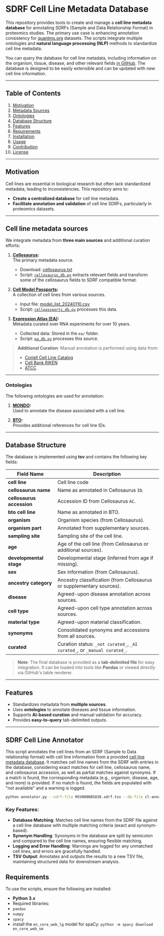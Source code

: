 # SDRF Cell Line Metadata Database

This repository provides tools to create and manage a **cell line metadata database** for annotating SDRFs (Sample and Data Relationship Format) in proteomics studies. The primary use case is enhancing annotation consistency for [quantms.org](https://quantms.org) datasets. The scripts integrate multiple ontologies and **natural language processing (NLP)** methods to standardize cell line metadata.

You can query the database for cell line metadata, including information on the organism, tissue, disease, and other relevant fields [in GitHub](https://github.com/bigbio/sdrf-cellline-metadata-db/blob/main/cl-annotations-db.tsv). The database is designed to be easily extensible and can be updated with new cell line information.

---

## Table of Contents

1. [Motivation](#motivation)  
2. [Metadata Sources](#metadata-sources)  
3. [Ontologies](#ontologies)  
4. [Database Structure](#database-structure)  
5. [Features](#features)  
6. [Requirements](#requirements)  
7. [Installation](#installation)  
8. [Usage](#usage)  
9. [Contribution](#contribution)  
10. [License](#license)

---

## Motivation

Cell lines are essential in biological research but often lack standardized metadata, leading to inconsistencies. This repository aims to:

- **Create a centralized database** for cell line metadata.
- **Facilitate annotation and validation** of cell line SDRFs, particularly in proteomics datasets.

---

## Cell line metadata sources

We integrate metadata from **three main sources** and additional curation efforts:

1. **[Cellosaurus](https://web.expasy.org/cellosaurus/):**  
   The primary metadata source.  
   - Download: [cellosaurus.txt](https://ftp.expasy.org/databases/cellosaurus/cellosaurus.txt)  
   - Script: [`cellosaurus_db.py`](cellosaurus/cellosaurus_db.py) extracts relevant fields and transform some of the cellosaurus fields to SDRF compatible format. 

2. **[Cell Model Passports](https://cog.sanger.ac.uk/cmp):**  
   A collection of cell lines from various sources.  
   - Input file: [model_list_20240110.csv](cellpassports/model_list_20240110.csv)  
   - Script: [`cellpassports_db.py`](cellpassports/cellpassports_db.py) processes this data.  

3. **[Expression Atlas (EA)](https://www.ebi.ac.uk/gxa):**  
   Metadata curated over RNA experiments for over 10 years.  
   - Collected data: Stored in the `ea/` folder.  
   - Script: [`ea_db.py`](ea/ea_db.py) processes this source.  

> **Additional Curation**: Manual annotation is performed using data from:  
> - [Coriell Cell Line Catalog](https://www.coriell.org/)  
> - [Cell Bank RIKEN](https://cell.brc.riken.jp/en/)  
> - [ATCC](https://www.atcc.org/)

---

### Ontologies

The following ontologies are used for annotation:

1. **[MONDO](https://bioportal.bioontology.org/ontologies/MONDO):**  
   Used to annotate the disease associated with a cell line.

2. **[BTO](https://bioportal.bioontology.org/ontologies/BTO):**  
   Provides additional references for cell line IDs.

---

## Database Structure

The database is implemented using **tsv** and contains the following key fields:

| Field Name                | Description                                                    |
|---------------------------|----------------------------------------------------------------|
| **cell line**             | Cell line code                                                 |
| **cellosaurus name**      | Name as annotated in Cellosaurus `ID`.                         |
| **cellosaurus accession** | Accession ID from Cellosaurus `AC`.                            |
| **bto cell line**         | Name as annotated in BTO.                                      |
| **organism**              | Organism species (from Cellosaurus).                           |
| **organism part**         | Annotated from supplementary sources.                          |
| **sampling site**         | Sampling site of the cell line.                                |
| **age**                   | Age of the cell line (from Cellosaurus or additional sources). |
| **developmental stage**   | Developmental stage (inferred from age if missing).            |
| **sex**                   | Sex information (from Cellosaurus).                            |
| **ancestry category**     | Ancestry classification (from Cellosaurus or supplementary sources). |
| **disease**               | Agreed-upon disease annotation across sources.                 |
| **cell type**             | Agreed-upon cell type annotation across sources.               |
| **material type**         | Agreed-upon material classification.                           |
| **synonyms**              | Consolidated synonyms and accessions from all sources.         |
| **curated**               | Curation status: `_not curated_`, `_AI curated_`, or `_manual curated_`. |

> **Note**: The final database is provided as a **tab-delimited file** for easy integration. It can be loaded into tools like **Pandas** or viewed directly via GitHub's table renderer.

---

## Features

- Standardizes metadata from **multiple sources**.
- Uses **ontologies** to annotate diseases and tissue information.
- Supports **AI-based curation** and manual validation for accuracy.
- Provides **easy-to-query** tab-delimited outputs.

---

## SDRF Cell Line Annotator

This script annotates the cell lines from an SDRF (Sample to Data relationship format) with cell line information from a provided [cell line metadata database](cl-annotations-db.tsv). It matches cell line names from the SDRF with entries in the database, considering exact matches for cell line, cellosaurus name, and cellosaurus accession, as well as partial matches against synonyms. If a match is found, the corresponding metadata (e.g., organism, disease, age, and more) is provided. If no match is found, the fields are populated with "not available" and a warning is logged.

```bash
python annotator.py --sdrf-file MSV000085836.sdrf.tsv --db-file cl-annotations-db.tsv --output-file suggested-terms.tsv
```

### Key Features:

- **Database Matching**: Matches cell line names from the SDRF file against a cell line database with multiple matching criteria (exact and synonym-based).
- **Synonym Handling**: Synonyms in the database are split by semicolon and compared to the cell line names, ensuring flexible matching.
- **Logging and Error Handling**: Warnings are logged for any unmatched cell lines, and errors are gracefully handled.
- **TSV Output**: Annotates and outputs the results to a new TSV file, maintaining structured data for downstream analysis.

## Requirements

To use the scripts, ensure the following are installed:

- **Python 3.x**
- Required libraries:  
- `pandas`
- `numpy`
- `spacy`
- install the `en_core_web_lg` model for spaCy: `python -m spacy download en_core_web_sm`
